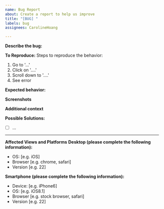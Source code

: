 ```yaml
---
name: Bug Report
about: Create a report to help us improve
title: "[BUG] "
labels: bug
assignees: CarolineHoang

---
```


**Describe the bug:**
<!--
A clear and concise description of what the bug is.
--->

**To Reproduce:**
Steps to reproduce the behavior:
1. Go to '...'
2. Click on '....'
3. Scroll down to '....'
4. See error

**Expected behavior:**
<!--
A clear and concise description of what you expected to happen.
--->

**Screenshots**
<!--
If applicable, add screenshots to help explain your problem.
--->


**Additional context**
<!--
Add any other context about the problem here.
--->



**Possible Solutions:**
- [ ] ...


-------------------------

**Affected Views and Platforms**
**Desktop (please complete the following information):**
 - OS: [e.g. iOS]
 - Browser [e.g. chrome, safari]
 - Version [e.g. 22]

**Smartphone (please complete the following information):**
 - Device: [e.g. iPhone6]
 - OS: [e.g. iOS8.1]
 - Browser [e.g. stock browser, safari]
 - Version [e.g. 22]
